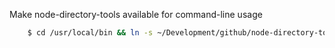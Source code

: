 Make node-directory-tools available for command-line usage
```bash 
    $ cd /usr/local/bin && ln -s ~/Development/github/node-directory-tools/node-directory-tools.js ndt
``` 